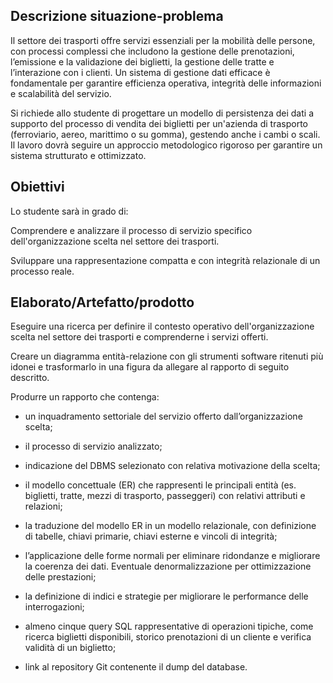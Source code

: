 ## Descrizione situazione-problema

Il settore dei trasporti offre servizi essenziali per la mobilità delle persone, con processi complessi che includono la gestione delle prenotazioni, l’emissione e la validazione dei biglietti, la gestione delle tratte e l’interazione con i clienti. Un sistema di gestione dati efficace è fondamentale per garantire efficienza operativa, integrità delle informazioni e scalabilità del servizio.

Si richiede allo studente di progettare un modello di persistenza dei dati a supporto del processo di vendita dei biglietti per un'azienda di trasporto (ferroviario, aereo, marittimo o su gomma), gestendo anche i cambi o scali. Il lavoro dovrà seguire un approccio metodologico rigoroso per garantire un sistema strutturato e ottimizzato.

## Obiettivi

Lo studente sarà in grado di:

Comprendere e analizzare il processo di servizio specifico dell'organizzazione scelta nel settore dei trasporti.

Sviluppare una rappresentazione compatta e con integrità relazionale di un processo reale.

## Elaborato/Artefatto/prodotto 

Eseguire una ricerca per definire il contesto operativo dell'organizzazione scelta nel settore dei trasporti e comprenderne i servizi offerti.

Creare un diagramma entità-relazione con gli strumenti software ritenuti più idonei e trasformarlo in una figura da allegare al rapporto di seguito descritto.

Produrre un rapporto che contenga:

- un inquadramento settoriale del servizio offerto dall’organizzazione scelta;

- il processo di servizio analizzato;

- indicazione del DBMS selezionato con relativa motivazione della scelta;

- il modello concettuale (ER) che rappresenti le principali entità (es. biglietti, tratte, mezzi di trasporto, passeggeri) con relativi attributi e relazioni;

- la traduzione del modello ER in un modello relazionale, con definizione di tabelle, chiavi primarie, chiavi esterne e vincoli di integrità;

- l’applicazione delle forme normali per eliminare ridondanze e migliorare la coerenza dei dati. Eventuale denormalizzazione per ottimizzazione delle prestazioni;

- la definizione di indici e strategie per migliorare le performance delle interrogazioni;

- almeno cinque query SQL rappresentative di operazioni tipiche, come ricerca biglietti disponibili, storico prenotazioni di un cliente e verifica validità di un biglietto;

- link al repository Git contenente il dump del database.